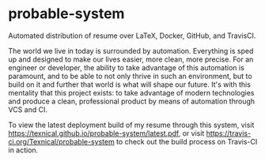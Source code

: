 # probable-system
Automated distribution of resume over LaTeX, Docker, GitHub, and TravisCI.

The world we live in today is surrounded by automation. Everything is
sped up and designed to make our lives easier, more clean, more precise.
For an engineer or developer, the ability to take advantage of this
automation is paramount, and to be able to not only thrive in such an
environment, but to build on it and further that world is what will
shape our future. It's with this mentality that this project exists:
to take advantage of modern technologies and produce a clean,
professional product by means of automation through VCS and CI.

To view the latest deployment build of my resume through this system,
visit https://texnical.github.io/probable-system/latest.pdf, or visit
https://travis-ci.org/Texnical/probable-system to check out the build
process on Travis-CI in action.
